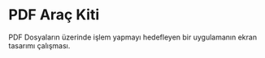 # PDF Araç Kiti

PDF Dosyaların üzerinde işlem yapmayı hedefleyen bir uygulamanın ekran tasarımı çalışması.
